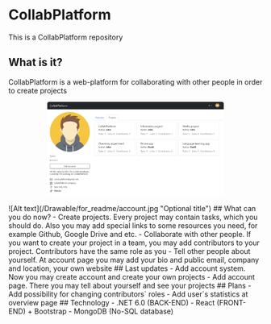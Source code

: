 # CollabPlatform
This is a CollabPlatform repository
## What is it?
CollabPlatform is a web-platform for collaborating with other people in order to create projects
<p align="center">
  <img src="/Drawable/for_readme/account.jpg" width="350" title="hover text">
</p>
![Alt text](/Drawable/for_readme/account.jpg "Optional title")
## What can you do now?
 - Create projects. Every project may contain tasks, which you should do. Also you may add special links to some resources you need, for example Github, Google Drive and etc.
 - Collaborate with other people. If you want to create your project in a team, you may add contributors to your project. Contributors have the same role as you
 - Tell other people about yourself. At account page you may add your bio and public email, company and location, your own website
## Last updates
 - Add account system. Now you may create account and create your own projects
 - Add account page. There you may tell about yourself and see your projects
## Plans
 - Add possibility for changing contributors` roles
 - Add user`s statistics at overview page
## Technology
 - .NET 6.0 (BACK-END)
 - React (FRONT-END) + Bootstrap
 - MongoDB (No-SQL database)
